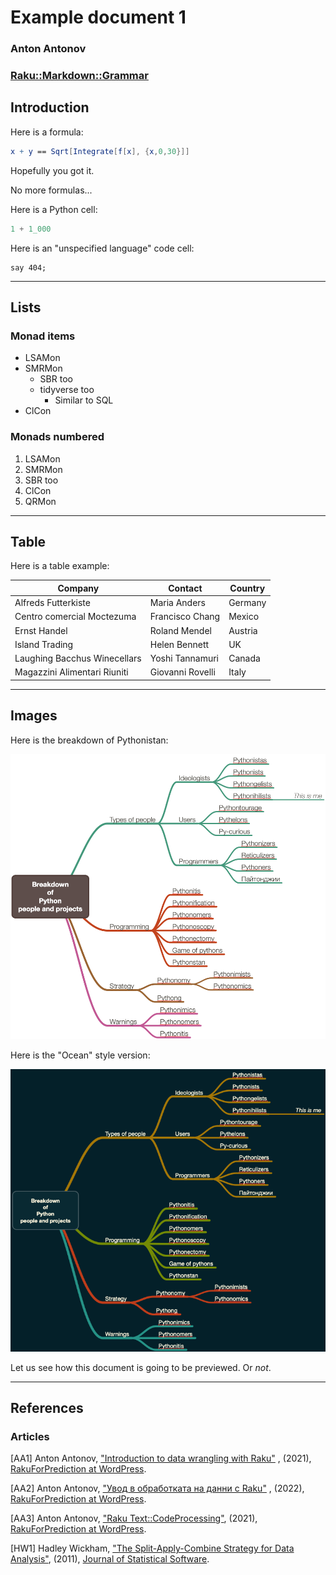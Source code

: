 # Example document 1

### Anton Antonov
### [Raku::Markdown::Grammar](https://github.com/antononcube/Raku-Markdown-Grammar)

## Introduction

Here is a formula:

```mathematica
x + y == Sqrt[Integrate[f[x], {x,0,30}]]
```

Hopefully
you
got it.

No more formulas...

Here is a Python cell:

```python
1 + 1_000 
```

Here is an "unspecified language" code cell:

```
say 404;
```

----

## Lists

### Monad items

- LSAMon
- SMRMon
  - SBR too
  - tidyverse too
    - Similar to SQL
- ClCon

### Monads numbered

1. LSAMon
2. SMRMon
  3. SBR too
4. ClCon
5. QRMon

-------

## Table

Here is a table example:

| Company                      | Contact           | Country |
|------------------------------|-------------------|---------|
| Alfreds Futterkiste          | Maria Anders      | Germany |
| Centro comercial Moctezuma   | Francisco Chang   | Mexico  |
| Ernst Handel                 | Roland Mendel     | Austria |
| Island Trading               | Helen Bennett     | UK      |
| Laughing Bacchus Winecellars | Yoshi Tannamuri   | Canada  |  
| Magazzini Alimentari Riuniti | Giovanni Rovelli  | Italy   |


------

## Images

Here is the breakdown of Pythonistan:

![](https://github.com/antononcube/PythonForPrediction-blog/raw/main/MarkdownDocuments/Diagrams/Breakdown-of-Python-people-and-projects/Breakdown-of-Python-people-and-projects-mind-map.png)

Here is the "Ocean" style version:

![Breakdown](https://github.com/antononcube/PythonForPrediction-blog/raw/main/MarkdownDocuments/Diagrams/Breakdown-of-Python-people-and-projects/Breakdown-of-Python-people-and-projects-mind-map-BW.png)

Let us see how this document is going to be previewed. Or _not_.

-----

## References

### Articles

[AA1] Anton Antonov,
["Introduction to data wrangling with Raku"](https://rakuforprediction.wordpress.com/2021/12/31/introduction-to-data-wrangling-with-raku/)
,
(2021),
[RakuForPrediction at WordPress](https://rakuforprediction.wordpress.com).

[AA2] Anton Antonov,
["Увод в обработката на данни с Raku"](https://rakuforprediction.wordpress.com/2022/05/24/увод-в-обработката-на-данни-с-raku/)
,
(2022),
[RakuForPrediction at WordPress](https://rakuforprediction.wordpress.com).

[AA3] Anton Antonov,
["Raku Text::CodeProcessing"](https://rakuforprediction.wordpress.com/2021/07/13/raku-textcodeprocessing/),
(2021),
[RakuForPrediction at WordPress](https://rakuforprediction.wordpress.com).

[HW1] Hadley Wickham,
["The Split-Apply-Combine Strategy for Data Analysis"](https://www.jstatsoft.org/article/view/v040i01),
(2011),
[Journal of Statistical Software](https://www.jstatsoft.org/).

